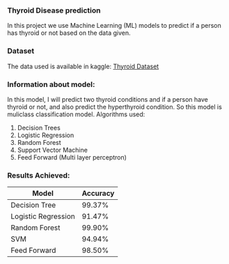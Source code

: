 ### Thyroid Disease prediction
In this project we use Machine Learning (ML) models to predict if a person has thyroid or not based on the data given.<br>

### Dataset
The data used is available in kaggle: [Thyroid Dataset](https://www.kaggle.com/datasets/yasserhessein/thyroid-disease-data-set) <br>

### Information about model:
In this model, I will predict two thyroid conditions and if a person have thyroid or not, and also predict the hyperthyroid condition. So this model is muliclass classification model.
Algorithms used:
1. Decision Trees
2. Logistic Regression
3. Random Forest
4. Support Vector Machine
5. Feed Forward (Multi layer perceptron)

### Results Achieved:
|Model|Accuracy|
|---|---|
|Decision Tree |99.37%|
|Logistic Regression| 91.47%|
|Random Forest |99.90%|
|SVM|94.94%|
|Feed Forward|98.50%|
